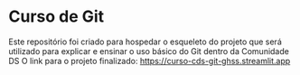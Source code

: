 # Curso de Git
Este repositório foi criado para hospedar o esqueleto do projeto que será utilizado para explicar e ensinar o uso básico do Git dentro da Comunidade DS
O link para o projeto finalizado: https://curso-cds-git-ghss.streamlit.app
